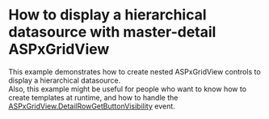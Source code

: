 # How to display a hierarchical datasource with master-detail ASPxGridView


<p>This example demonstrates how to create nested ASPxGridView controls to display a hierarchical datasource.<br />
Also, this example might be useful for people who want to know how to create templates at runtime, and how to handle the <a href="http://documentation.devexpress.com/#AspNet/DevExpressWebASPxGridViewASPxGridView_DetailRowGetButtonVisibilitytopic">ASPxGridView.DetailRowGetButtonVisibility</a> event.</p>

<br/>


